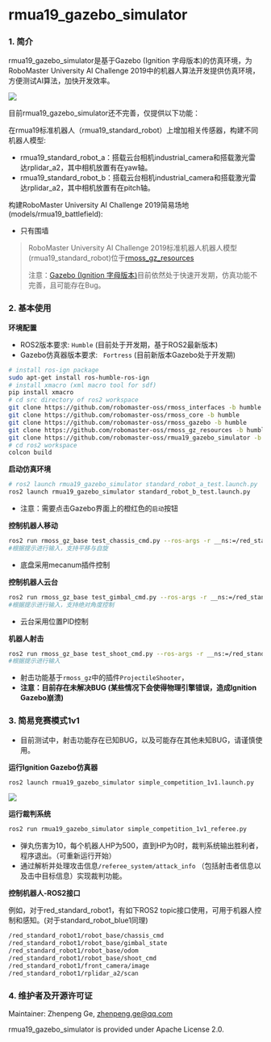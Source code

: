 # rmua19_gazebo_simulator

### 1. 简介

rmua19_gazebo_simulator是基于Gazebo (Ignition 字母版本)的仿真环境，为RoboMaster University AI Challenge 2019中的机器人算法开发提供仿真环境，方便测试AI算法，加快开发效率。

![](doc/imgs/start.png)

目前rmua19_gazebo_simulator还不完善，仅提供以下功能：

在rmua19标准机器人（rmua19_standard_robot）上增加相关传感器，构建不同机器人模型:
  * rmua19_standard_robot_a：搭载云台相机industrial_camera和搭载激光雷达rplidar_a2，其中相机放置有在yaw轴。
  * rmua19_standard_robot_b：搭载云台相机industrial_camera和搭载激光雷达rplidar_a2，其中相机放置有在pitch轴。

构建RoboMaster University AI Challenge 2019简易场地(models/rmua19_battlefield):
  * 只有围墙

> RoboMaster University AI Challenge 2019标准机器人机器人模型(rmua19_standard_robot)位于[rmoss_gz_resources](https://github.com/robomaster-oss/rmoss_gz_resources)
>
> 注意：[Gazebo (Ignition 字母版本)](https://github.com/gazebosim/gz-sim)目前依然处于快速开发期，仿真功能不完善，且可能存在Bug。

### 2. 基本使用

**环境配置**

* ROS2版本要求: `Humble` (目前处于开发期，基于ROS2最新版本)
* Gazebo仿真器版本要求: ` Fortress` (目前新版本Gazebo处于开发期)

```bash
# install ros-ign package
sudo apt-get install ros-humble-ros-ign
# install xmacro (xml macro tool for sdf)
pip install xmacro
# cd src directory of ros2 workspace 
git clone https://github.com/robomaster-oss/rmoss_interfaces -b humble
git clone https://github.com/robomaster-oss/rmoss_core -b humble
git clone https://github.com/robomaster-oss/rmoss_gazebo -b humble
git clone https://github.com/robomaster-oss/rmoss_gz_resources -b humble
git clone https://github.com/robomaster-oss/rmua19_gazebo_simulator -b humble
# cd ros2 workspace
colcon build
```

**启动仿真环境**

```bash
# ros2 launch rmua19_gazebo_simulator standard_robot_a_test.launch.py 
ros2 launch rmua19_gazebo_simulator standard_robot_b_test.launch.py 
```

* 注意：需要点击Gazebo界面上的橙红色的`启动`按钮

**控制机器人移动**

```bash
ros2 run rmoss_gz_base test_chassis_cmd.py --ros-args -r __ns:=/red_standard_robot1/robot_base -p v:=0.3 -p w:=0.3
#根据提示进行输入，支持平移与自旋
```

* 底盘采用mecanum插件控制

**控制机器人云台**

```bash
ros2 run rmoss_gz_base test_gimbal_cmd.py --ros-args -r __ns:=/red_standard_robot1/robot_base
#根据提示进行输入，支持绝对角度控制
```

* 云台采用位置PID控制

**机器人射击**

```bash
ros2 run rmoss_gz_base test_shoot_cmd.py --ros-args -r __ns:=/red_standard_robot1/robot_base
#根据提示进行输入
```

* 射击功能基于`rmoss_gz`中的插件`ProjectileShooter`，
* **注意：目前存在未解决BUG (某些情况下会使得物理引擎错误，造成Ignition Gazebo崩溃)**

### 3. 简易竞赛模式1v1

* 目前测试中，射击功能存在已知BUG，以及可能存在其他未知BUG，请谨慎使用。

**运行Ignition Gazebo仿真器**

```bash
ros2 launch rmua19_gazebo_simulator simple_competition_1v1.launch.py 
```

![](doc/imgs/simple_competition_1v1.png)

**运行裁判系统**

```bash
ros2 run rmua19_gazebo_simulator simple_competition_1v1_referee.py 
```

* 弹丸伤害为10，每个机器人HP为500，直到HP为0时，裁判系统输出胜利者，程序退出。（可重新运行开始）
* 通过解析并处理攻击信息`/referee_system/attack_info` （包括射击者信息以及击中目标信息）实现裁判功能。

**控制机器人-ROS2接口**

例如，对于red_standard_robot1，有如下ROS2 topic接口使用，可用于机器人控制和感知。(对于standard_robot_blue1同理)

```bash
/red_standard_robot1/robot_base/chassis_cmd
/red_standard_robot1/robot_base/gimbal_state
/red_standard_robot1/robot_base/odom
/red_standard_robot1/robot_base/shoot_cmd
/red_standard_robot1/front_camera/image
/red_standard_robot1/rplidar_a2/scan
```

### 4. 维护者及开源许可证

Maintainer: Zhenpeng Ge, zhenpeng.ge@qq.com

rmua19_gazebo_simulator is provided under Apache License 2.0.

